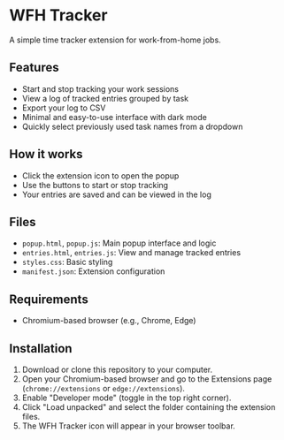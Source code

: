 # WFH Tracker

A simple time tracker extension for work-from-home jobs.

## Features
- Start and stop tracking your work sessions
- View a log of tracked entries grouped by task
- Export your log to CSV
- Minimal and easy-to-use interface with dark mode
- Quickly select previously used task names from a dropdown

## How it works
- Click the extension icon to open the popup
- Use the buttons to start or stop tracking
- Your entries are saved and can be viewed in the log

## Files
- `popup.html`, `popup.js`: Main popup interface and logic
- `entries.html`, `entries.js`: View and manage tracked entries
- `styles.css`: Basic styling
- `manifest.json`: Extension configuration

## Requirements
- Chromium-based browser (e.g., Chrome, Edge)

## Installation
1. Download or clone this repository to your computer.
2. Open your Chromium-based browser and go to the Extensions page (`chrome://extensions` or `edge://extensions`).
3. Enable "Developer mode" (toggle in the top right corner).
4. Click "Load unpacked" and select the folder containing the extension files.
5. The WFH Tracker icon will appear in your browser toolbar.
